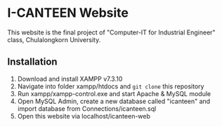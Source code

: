 # I-CANTEEN Website

This website is the final project of "Computer-IT for Industrial Engineer" class, Chulalongkorn University.

## Installation
1. Download and install XAMPP v7.3.10
2. Navigate into folder xampp/htdocs and `git clone` this repository
3. Run xampp/xampp-control.exe and start Apache & MySQL module
4. Open MySQL Admin, create a new database called "icanteen" and import database from Connections/icanteen.sql
5. Open this website via localhost/icanteen-web